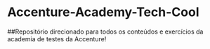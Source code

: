 # Accenture-Academy-Tech-Cool

##Repositório direcionado para todos os conteúdos e exercícios da academia de testes da Accenture!
